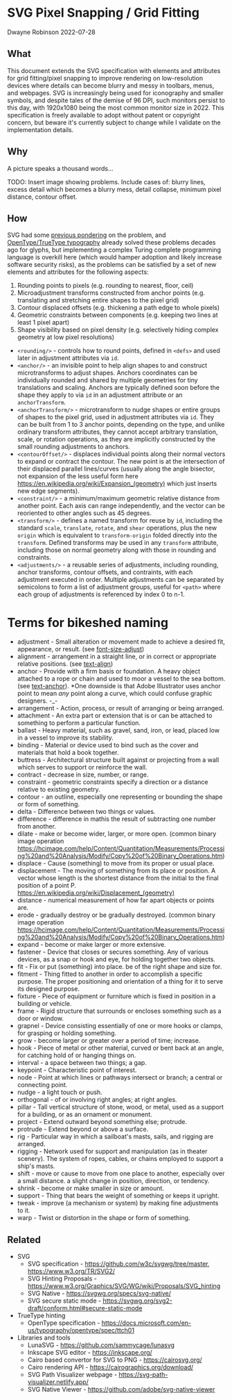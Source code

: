 # SVG Pixel Snapping / Grid Fitting

Dwayne Robinson 2022-07-28

## What

This document extends the SVG specification with elements and attributes for grid fitting/pixel snapping to improve rendering on low-resolution devices where details can become blurry and messy in toolbars, menus, and webpages. SVG is increasingly being used for iconography and smaller symbols, and despite tales of the demise of 96 DPI, such monitors persist to this day, with 1920x1080 being the most common monitor size in 2022. This specification is freely available to adopt without patent or copyright concern, but beware it's currently subject to change while I validate on the implementation details.

## Why

A picture speaks a thousand words...

TODO: Insert image showing problems. Include cases of: blurry lines, excess detail which becomes a blurry mess, detail collapse, minimum pixel distance, contour offset.

## How

SVG had some [previous pondering](https://www.w3.org/Graphics/SVG/WG/wiki/Proposals/SVG_hinting) on the problem, and [OpenType/TrueType typography](https://docs.microsoft.com/en-us/typography/opentype/spec/ttch01) already solved these problems decades ago for glyphs, but implementing a complex Turing complete programming language is overkill here (which would hamper adoption and likely increase software security risks), as the problems can be satisfied by a set of new elements and attributes for the following aspects:

1. Rounding points to pixels (e.g. rounding to nearest, floor, ceil)
2. Microadjustment transforms constructed from anchor points (e.g. translating and stretching entire shapes to the pixel grid)
3. Contour displaced offsets (e.g. thickening a path edge to whole pixels)
4. Geometric constraints between components (e.g. keeping two lines at least 1 pixel apart)
5. Shape visibility based on pixel density (e.g. selectively hiding complex geometry at low pixel resolutions)

- `<rounding/>` - controls how to round points, defined in `<defs>` and used later in adjustment attributes via `id`.
- `<anchor/>` - an invisible point to help align shapes to and construct microtransforms to adjust shapes. Anchors coordinates can be individually rounded and shared by multiple geometries for tiny translations and scaling. Anchors are typically defined soon before the shape they apply to via `id` in an adjustment attribute or an `anchorTransform`. 
- `<anchorTransform/>` - microtransform to nudge shapes or entire groups of shapes to the pixel grid, used in adjustment attributes via `id`. They can be built from 1 to 3 anchor points, depending on the type, and unlike ordinary transform attributes, they cannot accept arbitrary translation, scale, or rotation operations, as they are implicitly constructed by the small rounding adjustments to anchors.
- `<contourOffset/>` - displaces individual points along their normal vectors to expand or contract the contour. The new point is at the intersection of their displaced parallel lines/curves (usually along the angle bisector, not expansion of the less useful form here https://en.wikipedia.org/wiki/Expansion_(geometry) which just inserts new edge segments).
- `<constraint/>` - a minimum/maximum geometric relative distance from another point. Each axis can range independently, and the vector can be reoriented to other angles such as 45 degrees.
- `<transform/>` - defines a named transform for reuse by `id`, including the standard `scale`, `translate`, `rotate`, and `shear` operations, plus the new `origin` which is equivalent to `transform-origin` folded directly into the `transform`. Defined transforms may be used in any `transform` attribute, including those on normal geometry along with those in rounding and constraints.
- `<adjustments/>` - a reusable series of adjustments, including rounding, anchor transforms, contour offsets, and contraints, with each adjustment executed in order. Multiple adjustments can be separated by semicolons to form a list of adjustment groups, useful for `<path>` where each group of adjustments is referenced by index 0 to n-1. 

# Terms for bikeshed naming

- adjustment - Small alteration or movement made to achieve a desired fit, appearance, or result. (see [font-size-adjust](https://developer.mozilla.org/en-US/docs/Web/CSS/font-size-adjust))
- alignment - arrangement in a straight line, or in correct or appropriate relative positions. (see [text-align](https://developer.mozilla.org/en-US/docs/Web/CSS/text-align))
- anchor - Provide with a firm basis or foundation. A heavy object attached to a rope or chain and used to moor a vessel to the sea bottom. (see [text-anchor](https://developer.mozilla.org/en-US/docs/Web/SVG/Attribute/text-anchor)). *One downside is that Adobe Illustrator uses anchor point to mean *any* point along a curve, which could confuse graphic designers. -_-
- arrangement - Action, process, or result of arranging or being arranged.
- attachment - An extra part or extension that is or can be attached to something to perform a particular function.
- ballast - Heavy material, such as gravel, sand, iron, or lead, placed low in a vessel to improve its stability.
- binding - Material or device used to bind such as the cover and materials that hold a book together.
- buttress - Architectural structure built against or projecting from a wall which serves to support or reinforce the wall.
- contract - decrease in size, number, or range.
- constraint - geometric constraints specify a direction or a distance relative to existing geometry.
- contour - an outline, especially one representing or bounding the shape or form of something.
- delta - Difference between two things or values.
- difference - difference in mathis the result of subtracting one number from another.
- dilate - make or become wider, larger, or more open. (common binary image operation https://hcimage.com/help/Content/Quantitation/Measurements/Processing%20and%20Analysis/Modify/Copy%20of%20Binary_Operations.htm)
- displace - Cause (something) to move from its proper or usual place.
- displacement - The moving of something from its place or position. A vector whose length is the shortest distance from the initial to the final position of a point P. https://en.wikipedia.org/wiki/Displacement_(geometry)
- distance - numerical measurement of how far apart objects or points are.
- erode - gradually destroy or be gradually destroyed. (common binary image operation https://hcimage.com/help/Content/Quantitation/Measurements/Processing%20and%20Analysis/Modify/Copy%20of%20Binary_Operations.htm)
- expand - become or make larger or more extensive.
- fastener - Device that closes or secures something. Any of various devices, as a snap or hook and eye, for holding together two objects.
- fit - Fix or put (something) into place. be of the right shape and size for.
- fitment - Thing fitted to another in order to accomplish a specific purpose. The proper positioning and orientation of a thing for it to serve its designed purpose.
- fixture - Piece of equipment or furniture which is fixed in position in a building or vehicle.
- frame - Rigid structure that surrounds or encloses something such as a door or window.
- grapnel - Device consisting essentially of one or more hooks or clamps, for grasping or holding something.
- grow - become larger or greater over a period of time; increase.
- hook - Piece of metal or other material, curved or bent back at an angle, for catching hold of or hanging things on.
- interval - a space between two things; a gap.
- keypoint - Characteristic point of interest.
- node - Point at which lines or pathways intersect or branch; a central or connecting point.
- nudge - a light touch or push.
- orthogonal - of or involving right angles; at right angles.
- pillar - Tall vertical structure of stone, wood, or metal, used as a support for a building, or as an ornament or monument.
- project - Extend outward beyond something else; protrude.
- protrude - Extend beyond or above a surface.
- rig - Particular way in which a sailboat's masts, sails, and rigging are arranged.
- rigging - Network used for support and manipulation (as in theater scenery). The system of ropes, cables, or chains employed to support a ship's masts.
- shift - move or cause to move from one place to another, especially over a small distance. a slight change in position, direction, or tendency.
- shrink - become or make smaller in size or amount.
- support - Thing that bears the weight of something or keeps it upright.
- tweak - improve (a mechanism or system) by making fine adjustments to it.
- warp - Twist or distortion in the shape or form of something.

## Related

- SVG
    - SVG specification - https://github.com/w3c/svgwg/tree/master, https://www.w3.org/TR/SVG2/
    - SVG Hinting Proposals - https://www.w3.org/Graphics/SVG/WG/wiki/Proposals/SVG_hinting
    - SVG Native - https://svgwg.org/specs/svg-native/
    - SVG secure static mode - https://svgwg.org/svg2-draft/conform.html#secure-static-mode
- TrueType hinting
    - OpenType specification - https://docs.microsoft.com/en-us/typography/opentype/spec/ttch01
- Libraries and tools
    - LunaSVG - https://github.com/sammycage/lunasvg
    - Inkscape SVG editor - https://inkscape.org/
    - Cairo based convertor for SVG to PNG - https://cairosvg.org/
    - Cairo rendering API - https://cairographics.org/download/
    - SVG Path Visualizer webpage - https://svg-path-visualizer.netlify.app/
    - SVG Native Viewer - https://github.com/adobe/svg-native-viewer
